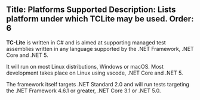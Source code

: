 Title: Platforms Supported
Description: Lists platform under which TCLite may be used.
Order: 6
---

**TC-Lite** is written in C# and is aimed at supporting managed test assemblies written in any language supported by the .NET Framework, .NET Core and .NET 5.

It will run on most Linux distributions, Windows or macOS. Most development takes place on Linux using vscode, .NET Core and .NET 5.

The framework itself  targets .NET Standard 2.0 and will run tests targeting the .NET Framework 4.6.1 or greater, .NET Core 3.1 or .NET 5.0.
